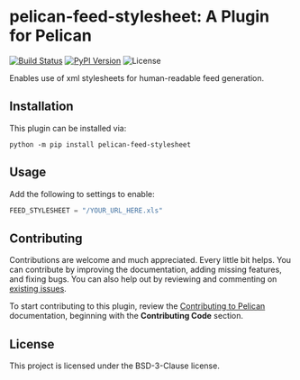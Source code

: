 pelican-feed-stylesheet: A Plugin for Pelican
====================================================

[![Build Status](https://img.shields.io/github/workflow/status/pelican-plugins/pelican-feed-stylesheet/build)](https://github.com/andrlik/pelican-feed-stylesheet/actions)
[![PyPI Version](https://img.shields.io/pypi/v/pelican-feed-stylesheet)](https://pypi.org/project/pelican-feed-stylesheet/)
![License](https://img.shields.io/pypi/l/pelican-feed-stylesheet?color=blue)

Enables use of xml stylesheets for human-readable feed generation.

Installation
------------

This plugin can be installed via:

    python -m pip install pelican-feed-stylesheet

Usage
-----

Add the following to settings to enable:

```python
FEED_STYLESHEET = "/YOUR_URL_HERE.xls"
```

Contributing
------------

Contributions are welcome and much appreciated. Every little bit helps. You can contribute by improving the documentation, adding missing features, and fixing bugs. You can also help out by reviewing and commenting on [existing issues][].

To start contributing to this plugin, review the [Contributing to Pelican][] documentation, beginning with the **Contributing Code** section.

[existing issues]: https://github.com/andrlik/pelican-feed-stylesheet/issues
[Contributing to Pelican]: https://docs.getpelican.com/en/latest/contribute.html

License
-------

This project is licensed under the BSD-3-Clause license.

